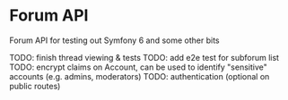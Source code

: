 # Forum API
Forum API for testing out Symfony 6 and some other bits

TODO: finish thread viewing & tests
TODO: add e2e test for subforum list
TODO: encrypt claims on Account, can be used to identify "sensitive" accounts (e.g. admins, moderators)
TODO: authentication (optional on public routes)
